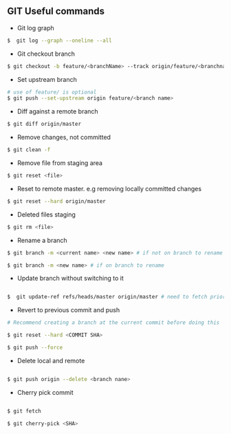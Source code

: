 ## GIT Useful commands


- Git log graph

```bash
$  git log --graph --oneline --all
```

- Git checkout branch

```bash
$ git checkout -b feature/<branchName> --track origin/feature/<branchname>
```

- Set upstream branch

```bash
# use of feature/ is optional
$ git push --set-upstream origin feature/<branch name>
```

- Diff against a remote branch

```bash
$ git diff origin/master
```

- Remove changes, not committed

```bash
$ git clean -f
```

- Remove file from staging area

```bash
$ git reset <file>
```

- Reset to remote master. e.g removing locally committed changes

```bash
$ git reset --hard origin/master
```

- Deleted files staging

```bash
$ git rm <file>
```

- Rename a branch

```bash
$ git branch -m <current name> <new name> # if not on branch to rename

$ git branch -m <new name> # if on branch to rename
```

- Update branch without switching to it

```bash

$  git update-ref refs/heads/master origin/master # need to fetch prior to this

```

- Revert to previous commit and push

```bash
# Recommend creating a branch at the current commit before doing this

$ git reset --hard <COMMIT SHA>

$ git push --force
```

- Delete local and remote 

```bash

$ git push origin --delete <branch nane>

```

- Cherry pick commit

```bash

$ git fetch

$ git cherry-pick <SHA>

```
